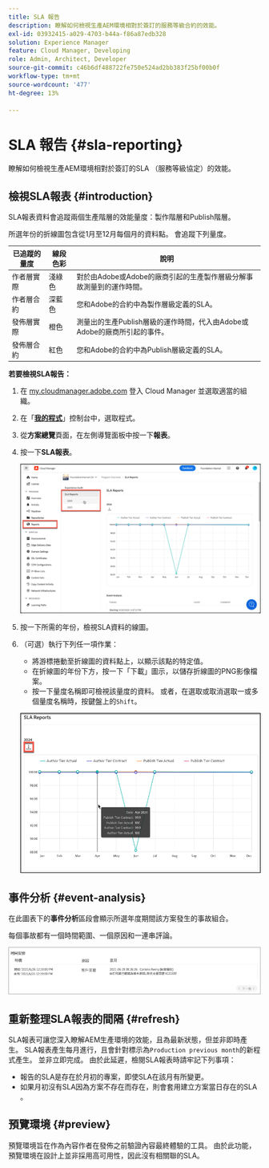```yaml
---
title: SLA 報告
description: 瞭解如何檢視生產AEM環境相對於簽訂的服務等級合約的效能。
exl-id: 03932415-a029-4703-b44a-f86a87edb328
solution: Experience Manager
feature: Cloud Manager, Developing
role: Admin, Architect, Developer
source-git-commit: c46b6df488722fe750e524ad2bb383f25bf00b0f
workflow-type: tm+mt
source-wordcount: '477'
ht-degree: 13%

---
```



# SLA 報告 {#sla-reporting}

瞭解如何檢視生產AEM環境相對於簽訂的SLA （服務等級協定）的效能。

## 檢視SLA報表 {#introduction}

SLA報表資料會追蹤兩個生產階層的效能量度：製作階層和Publish階層。

所選年份的折線圖包含從1月至12月每個月的資料點。 會追蹤下列量度。

| 已追蹤的量度 | 線段色彩 | 說明 |
| --- | --- | --- |
| 作者層實際 | 淺綠色 | 對於由Adobe或Adobe的廠商引起的生產製作層級分解事故測量到的運作時間。 |
| 作者層合約 | 深藍色 | 您和Adobe的合約中為製作層級定義的SLA。 |
| 發佈層實際 | 橙色 | 測量出的生產Publish層級的運作時間，代入由Adobe或Adobe的廠商所引起的事件。 |
| 發佈層合約 | 紅色 | 您和Adobe的合約中為Publish層級定義的SLA。 |

**若要檢視SLA報告：**

1. 在 [my.cloudmanager.adobe.com](https://my.cloudmanager.adobe.com/) 登入 Cloud Manager 並選取適當的組織。

1. 在「**[我的程式](/help/implementing/cloud-manager/navigation.md#my-programs)**」控制台中，選取程式。

1. 從&#x200B;**方案總覽**&#x200B;頁面，在左側導覽面板中按一下&#x200B;**報表**。

1. 按一下&#x200B;**SLA報表**。

   ![SLA報表折線圖](/help/implementing/cloud-manager/assets/cm-sla-report.png)

1. 按一下所需的年份，檢視SLA資料的線圖。

1. （可選）執行下列任一項作業：

   * 將游標捲動至折線圖的資料點上，以顯示該點的特定值。
   * 在折線圖的年份下方，按一下「下載」圖示，以儲存折線圖的PNG影像檔案。
   * 按一下量度名稱即可檢視該量度的資料。 或者，在選取或取消選取一或多個量度名稱時，按鍵盤上的`Shift`。

   ![顯示詳細資料](/help/implementing/cloud-manager/assets/cm-sla-download.png)

## 事件分析 {#event-analysis}

在此圖表下的&#x200B;**事件分析**&#x200B;區段會顯示所選年度期間該方案發生的事故組合。

每個事故都有一個時間範圍、一個原因和一連串評論。

![事件分析範例](assets/sla-reporting-c.png)

## 重新整理SLA報表的間隔 {#refresh}

SLA報表可讓您深入瞭解AEM生產環境的效能，且為最新狀態，但並非即時產生。 SLA報表產生每月進行，且會針對標示為`Production previous month`的新程式產生。 並非立即完成。 由於此延遲，檢閱SLA報表時請牢記下列事項：

* 報告的SLA是存在於月初的專案，即使SLA在該月有所變更。
* 如果月初沒有SLA因為方案不存在而存在，則會套用建立方案當日存在的SLA 。

## 預覽環境 {#preview}

預覽環境旨在作為內容作者在發佈之前驗證內容最終體驗的工具。 由於此功能，預覽環境在設計上並非採用高可用性，因此沒有相關聯的SLA。
